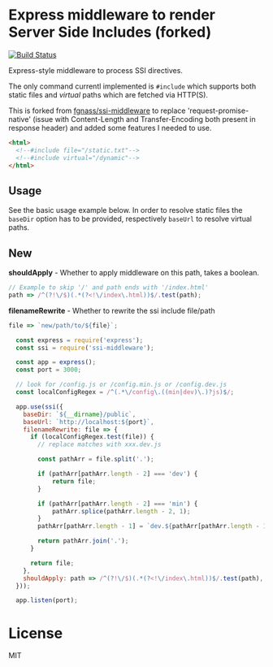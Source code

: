 
# Express middleware to render Server Side Includes (forked)

[![Build Status](https://travis-ci.org/fgnass/ssi-middleware.svg?branch=master)](https://travis-ci.org/fgnass/ssi-middleware)

Express-style middleware to process SSI directives.

The only command currentl implemented is `#include` which supports both static files and _virtual_ paths which are fetched via HTTP(S).

This is forked from [fgnass/ssi-middleware](https://github.com/fgnass/ssi-middleware) to replace 'request-promise-native' (issue with Content-Length and Transfer-Encoding both present in response header) and added some features I needed to use.

```html
<html>
  <!--#include file="/static.txt"-->
  <!--#include virtual="/dynamic"-->
</html>
```

## Usage

See the basic usage example below. In order to resolve static files the `baseDir` option has to be provided, respectively `baseUrl` to resolve virtual paths.

## New

**shouldApply** - Whether to apply middleware on this path, takes a boolean.
```javascript
// Example to skip '/' and path ends with '/index.html'
path => /^(?!\/$)(.*(?<!\/index\.html))$/.test(path);
```

**filenameRewrite** - Whether to rewrite the ssi include file/path
```javascript
file => `new/path/to/${file}`;
```

```js
  const express = require('express');
  const ssi = require('ssi-middleware');

  const app = express();
  const port = 3000;

  // look for /config.js or /config.min.js or /config.dev.js
  const localConfigRegex = /^(.*\/config\.((min|dev)\.)?js)$/;

  app.use(ssi({
    baseDir: `${__dirname}/public`,
    baseUrl: `http://localhost:${port}`,
    filenameRewrite: file => {
      if (localConfigRegex.test(file)) {
        // replace matches with xxx.dev.js

        const pathArr = file.split('.');

        if (pathArr[pathArr.length - 2] === 'dev') {
            return file;
        }

        if (pathArr[pathArr.length - 2] === 'min') {
            pathArr.splice(pathArr.length - 2, 1);
        }
        pathArr[pathArr.length - 1] = `dev.${pathArr[pathArr.length - 1]}`;

        return pathArr.join('.');
      }

      return file;
    },
    shouldApply: path => /^(?!\/$)(.*(?<!\/index\.html))$/.test(path),
  }));

  app.listen(port);
```

# License

MIT
